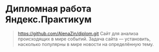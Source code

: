 # Дипломная работа Яндекс.Практикум
> https://github.com/AlenaZin/diplom.git
> Сайт для анализа происходящих в мире событий. Задача сайта — установить, насколько популярны в мире 
>новости на определённую тему.

